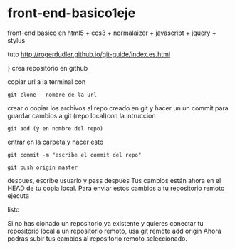 # front-end-basico1eje
front-end basico en html5 + ccs3 + normalaizer + javascript + jquery + stylus 




tuto
http://rogerdudler.github.io/git-guide/index.es.html

}
        crea repositorio en github

copiar url a la terminal con

	git clone   nombre de la url
crear o copiar los archivos al repo creado en git
y hacer un un commit para guardar cambios a git (repo local)con la intruccion 

	git add (y en nombre del repo)

entrar en la carpeta y hacer esto

	git commit -m "escribe el commit del repo"

	git push origin master

despues, escribe usuario y pass despues
Tus cambios están ahora en el HEAD de tu copia local. Para enviar estos cambios a tu repositorio remoto ejecuta

listo

Si no has clonado un repositorio ya existente y quieres conectar tu repositorio local a un repositorio remoto, usa
git remote add origin <server>
Ahora podrás subir tus cambios al repositorio remoto seleccionado. 		

